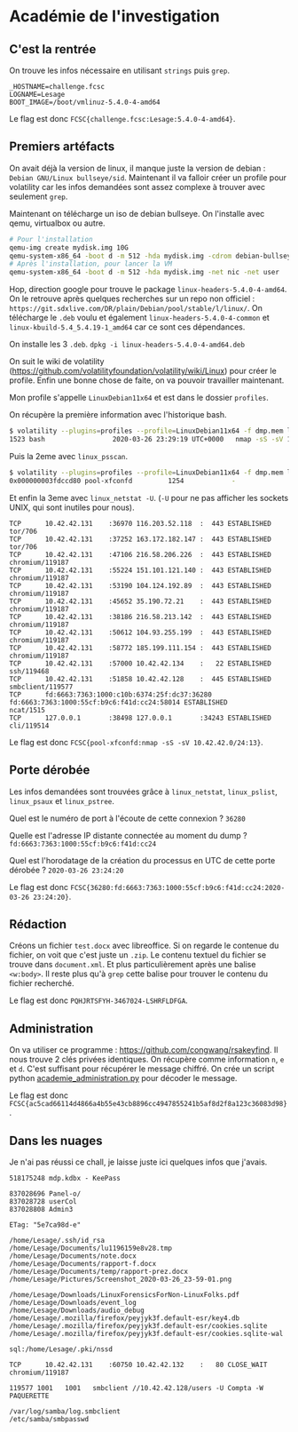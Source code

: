 # Académie de l'investigation

## C'est la rentrée

On trouve les infos nécessaire en utilisant `strings` puis `grep`.

```
_HOSTNAME=challenge.fcsc
LOGNAME=Lesage
BOOT_IMAGE=/boot/vmlinuz-5.4.0-4-amd64
```
Le flag est donc `FCSC{challenge.fcsc:Lesage:5.4.0-4-amd64}`.

## Premiers artéfacts

On avait déjà la version de linux, il manque juste la version de debian : `Debian GNU/Linux bullseye/sid`.
Maintenant il va falloir créer un profile pour volatility car les infos demandées sont assez complexe à trouver avec seulement `grep`.

Maintenant on télécharge un iso de debian bullseye. On l'installe avec qemu, virtualbox ou autre.
```sh
# Pour l'installation
qemu-img create mydisk.img 10G
qemu-system-x86_64 -boot d -m 512 -hda mydisk.img -cdrom debian-bullseye-DI-alpha2-amd64-netinst.iso
# Après l'installation, pour lancer la VM
qemu-system-x86_64 -boot d -m 512 -hda mydisk.img -net nic -net user
```

Hop, direction google pour trouve le package `linux-headers-5.4.0-4-amd64`.
On le retrouve après quelques recherches sur un repo non officiel : `https://git.sdxlive.com/DR/plain/Debian/pool/stable/l/linux/`.
On télécharge le `.deb` voulu et également `linux-headers-5.4.0-4-common` et `linux-kbuild-5.4_5.4.19-1_amd64` car ce sont ces dépendances.

On installe les 3 `.deb`. `dpkg -i linux-headers-5.4.0-4-amd64.deb`

On suit le wiki de volatility (https://github.com/volatilityfoundation/volatility/wiki/Linux) pour créer le profile.
Enfin une bonne chose de faite, on va pouvoir travailler maintenant.

Mon profile s'appelle `LinuxDebian11x64` et est dans le dossier `profiles`.

On récupère la première information avec l'historique bash.
```sh
$ volatility --plugins=profiles --profile=LinuxDebian11x64 -f dmp.mem linux_bash
1523 bash                 2020-03-26 23:29:19 UTC+0000   nmap -sS -sV 10.42.42.0/24
```

Puis la 2eme avec `linux_psscan`.
```sh
$ volatility --plugins=profiles --profile=LinuxDebian11x64 -f dmp.mem linux_psscan | grep 1254
0x000000003fdccd80 pool-xfconfd         1254            -               -1              -1     0x0fd08ee88ee08ec0 -
```

Et enfin la 3eme avec `linux_netstat -U`. (`-U` pour ne pas afficher les sockets UNIX, qui sont inutiles pour nous).
```
TCP      10.42.42.131    :36970 116.203.52.118  :  443 ESTABLISHED                   tor/706  
TCP      10.42.42.131    :37252 163.172.182.147 :  443 ESTABLISHED                   tor/706  
TCP      10.42.42.131    :47106 216.58.206.226  :  443 ESTABLISHED              chromium/119187
TCP      10.42.42.131    :55224 151.101.121.140 :  443 ESTABLISHED              chromium/119187
TCP      10.42.42.131    :53190 104.124.192.89  :  443 ESTABLISHED              chromium/119187
TCP      10.42.42.131    :45652 35.190.72.21    :  443 ESTABLISHED              chromium/119187
TCP      10.42.42.131    :38186 216.58.213.142  :  443 ESTABLISHED              chromium/119187
TCP      10.42.42.131    :50612 104.93.255.199  :  443 ESTABLISHED              chromium/119187
TCP      10.42.42.131    :58772 185.199.111.154 :  443 ESTABLISHED              chromium/119187
TCP      10.42.42.131    :57000 10.42.42.134    :   22 ESTABLISHED                   ssh/119468
TCP      10.42.42.131    :51858 10.42.42.128    :  445 ESTABLISHED             smbclient/119577
TCP      fd:6663:7363:1000:c10b:6374:25f:dc37:36280 fd:6663:7363:1000:55cf:b9c6:f41d:cc24:58014 ESTABLISHED                  ncat/1515 
TCP      127.0.0.1       :38498 127.0.0.1       :34243 ESTABLISHED                   cli/119514
```

Le flag est donc `FCSC{pool-xfconfd:nmap -sS -sV 10.42.42.0/24:13}`.

## Porte dérobée

Les infos demandées sont trouvées grâce à `linux_netstat`, `linux_pslist`, `linux_psaux` et `linux_pstree`.

Quel est le numéro de port à l'écoute de cette connexion ?
`36280`

Quelle est l'adresse IP distante connectée au moment du dump ?
`fd:6663:7363:1000:55cf:b9c6:f41d:cc24`

Quel est l'horodatage de la création du processus en UTC de cette porte dérobée ?
`2020-03-26 23:24:20`

Le flag est donc `FCSC{36280:fd:6663:7363:1000:55cf:b9c6:f41d:cc24:2020-03-26 23:24:20}`.

## Rédaction

Créons un fichier `test.docx` avec libreoffice. Si on regarde le contenue du fichier, on voit que c'est juste un `.zip`.
Le contenu textuel du fichier se trouve dans `document.xml`. Et plus particulièrement après une balise `<w:body>`.
Il reste plus qu'à `grep` cette balise pour trouver le contenu du fichier recherché.

Le flag est donc `PQHJRTSFYH-3467024-LSHRFLDFGA`.

## Administration

On va utiliser ce programme : https://github.com/congwang/rsakeyfind.
Il nous trouve 2 clés privées identiques.
On récupère comme information `n`, `e` et `d`.
C'est suffisant pour récupérer le message chiffré.
On crée un script python [academie_administration.py](academie_administration.py) pour décoder le message.

Le flag est donc `FCSC{ac5cad66114d4866a4b55e43cb8896cc4947855241b5af8d2f8a123c36083d98}`.

## Dans les nuages

Je n'ai pas réussi ce chall, je laisse juste ici quelques infos que j'avais.

```
518175248 mdp.kdbx - KeePass

837028696 Panel-o/
837028728 userCol
837028808 Admin3

ETag: "5e7ca98d-e"

/home/Lesage/.ssh/id_rsa
/home/Lesage/Documents/lu1196159e8v28.tmp
/home/Lesage/Documents/note.docx
/home/Lesage/Documents/rapport-f.docx
/home/Lesage/Documents/temp/rapport-prez.docx
/home/Lesage/Pictures/Screenshot_2020-03-26_23-59-01.png

/home/Lesage/Downloads/LinuxForensicsForNon-LinuxFolks.pdf
/home/Lesage/Downloads/event_log
/home/Lesage/Downloads/audio_debug
/home/Lesage/.mozilla/firefox/peyjyk3f.default-esr/key4.db
/home/Lesage/.mozilla/firefox/peyjyk3f.default-esr/cookies.sqlite
/home/Lesage/.mozilla/firefox/peyjyk3f.default-esr/cookies.sqlite-wal

sql:/home/Lesage/.pki/nssd

TCP      10.42.42.131    :60750 10.42.42.132    :   80 CLOSE_WAIT               chromium/119187

119577 1001   1001   smbclient //10.42.42.128/users -U Compta -W PAQUERETTE          

/var/log/samba/log.smbclient
/etc/samba/smbpasswd
```
